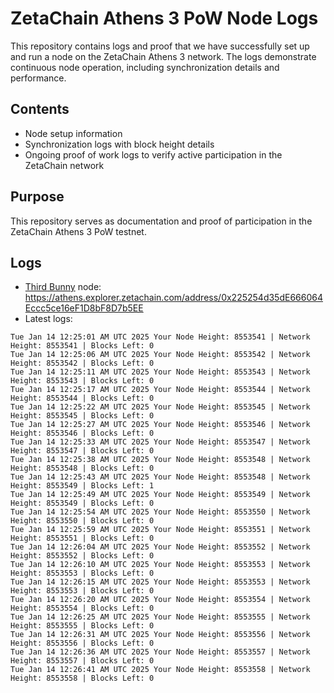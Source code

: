 # ZetaChain Athens 3 PoW Node Logs
This repository contains logs and proof that we have successfully set up and run a node on the ZetaChain Athens 3 network. The logs demonstrate continuous node operation, including synchronization details and performance.

## Contents
- Node setup information
- Synchronization logs with block height details
- Ongoing proof of work logs to verify active participation in the ZetaChain network

## Purpose
This repository serves as documentation and proof of participation in the ZetaChain Athens 3 PoW testnet.

## Logs

- [Third Bunny](https://thirdbunny.xyz/) node: https://athens.explorer.zetachain.com/address/0x225254d35dE666064Eccc5ce16eF1D8bF8D7b5EE
- Latest logs:
```
Tue Jan 14 12:25:01 AM UTC 2025 Your Node Height: 8553541 | Network Height: 8553541 | Blocks Left: 0
Tue Jan 14 12:25:06 AM UTC 2025 Your Node Height: 8553542 | Network Height: 8553542 | Blocks Left: 0
Tue Jan 14 12:25:11 AM UTC 2025 Your Node Height: 8553543 | Network Height: 8553543 | Blocks Left: 0
Tue Jan 14 12:25:17 AM UTC 2025 Your Node Height: 8553544 | Network Height: 8553544 | Blocks Left: 0
Tue Jan 14 12:25:22 AM UTC 2025 Your Node Height: 8553545 | Network Height: 8553545 | Blocks Left: 0
Tue Jan 14 12:25:27 AM UTC 2025 Your Node Height: 8553546 | Network Height: 8553546 | Blocks Left: 0
Tue Jan 14 12:25:33 AM UTC 2025 Your Node Height: 8553547 | Network Height: 8553547 | Blocks Left: 0
Tue Jan 14 12:25:38 AM UTC 2025 Your Node Height: 8553548 | Network Height: 8553548 | Blocks Left: 0
Tue Jan 14 12:25:43 AM UTC 2025 Your Node Height: 8553548 | Network Height: 8553549 | Blocks Left: 1
Tue Jan 14 12:25:49 AM UTC 2025 Your Node Height: 8553549 | Network Height: 8553549 | Blocks Left: 0
Tue Jan 14 12:25:54 AM UTC 2025 Your Node Height: 8553550 | Network Height: 8553550 | Blocks Left: 0
Tue Jan 14 12:25:59 AM UTC 2025 Your Node Height: 8553551 | Network Height: 8553551 | Blocks Left: 0
Tue Jan 14 12:26:04 AM UTC 2025 Your Node Height: 8553552 | Network Height: 8553552 | Blocks Left: 0
Tue Jan 14 12:26:10 AM UTC 2025 Your Node Height: 8553553 | Network Height: 8553553 | Blocks Left: 0
Tue Jan 14 12:26:15 AM UTC 2025 Your Node Height: 8553553 | Network Height: 8553553 | Blocks Left: 0
Tue Jan 14 12:26:20 AM UTC 2025 Your Node Height: 8553554 | Network Height: 8553554 | Blocks Left: 0
Tue Jan 14 12:26:25 AM UTC 2025 Your Node Height: 8553555 | Network Height: 8553555 | Blocks Left: 0
Tue Jan 14 12:26:31 AM UTC 2025 Your Node Height: 8553556 | Network Height: 8553556 | Blocks Left: 0
Tue Jan 14 12:26:36 AM UTC 2025 Your Node Height: 8553557 | Network Height: 8553557 | Blocks Left: 0
Tue Jan 14 12:26:41 AM UTC 2025 Your Node Height: 8553558 | Network Height: 8553558 | Blocks Left: 0
```
